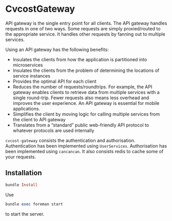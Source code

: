 # CvcostGateway

API gateway is the single entry point for all clients. The API gateway handles requests in one of two ways. Some requests are simply proxied/routed to the appropriate service. It handles other requests by fanning out to multiple services.

Using an API gateway has the following benefits:

- Insulates the clients from how the application is partitioned into microservices
- Insulates the clients from the problem of determining the locations of service instances
- Provides the optimal API for each client
- Reduces the number of requests/roundtrips. For example, the API gateway enables clients to retrieve data from multiple services with a single round-trip. Fewer requests also means less overhead and improves the user experience. An API gateway is essential for mobile applications.
- Simplifies the client by moving logic for calling multiple services from the client to API gateway
- Translates from a “standard” public web-friendly API protocol to whatever protocols are used internally

`cvcost-gateway` consists the authentication and authorisation. Authentication has been implemented using `UserServices`. Authorisation has been implemented using `cancancan`. It also consists redis to cache some of your requests.

## Installation

```ruby
bundle Install
```

Use
```ruby
bundle exec foreman start
```
to start the server.